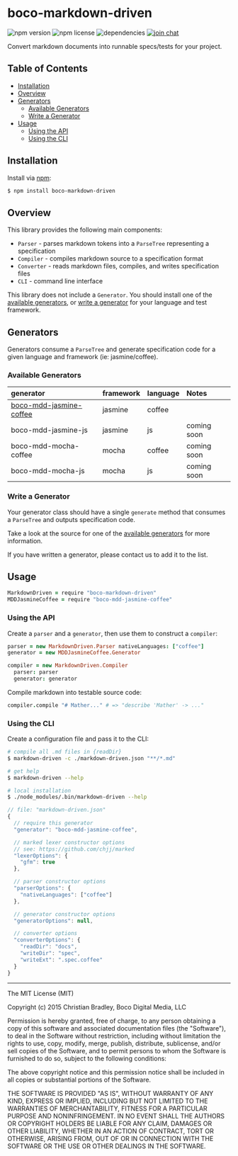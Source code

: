 # boco-markdown-driven

![npm version](https://img.shields.io/npm/v/boco-markdown-driven.svg)
![npm license](https://img.shields.io/npm/l/boco-markdown-driven.svg)
![dependencies](https://david-dm.org/bocodigitalmedia/boco-markdown-driven.png)
[![join chat](https://badges.gitter.im/Join%20Chat.svg)]( https://gitter.im/bocodigitalmedia/boco-markdown-driven)

Convert markdown documents into runnable specs/tests for your project.


## Table of Contents

* [Installation]
* [Overview]
* [Generators]
  * [Available Generators]
  * [Write a Generator]
* [Usage]
  * [Using the API]
  * [Using the CLI]


## Installation

Install via [npm]:

``` sh
$ npm install boco-markdown-driven
```


## Overview

This library provides the following main components:

* `Parser` - parses markdown tokens into a `ParseTree` representing a specification
* `Compiler` - compiles markdown source to a specification format
* `Converter` - reads markdown files, compiles, and writes specification files
* `CLI` - command line interface

This library does not include a `Generator`. You should install one of the [available generators], or [write a generator] for your language and test framework.


## Generators

Generators consume a `ParseTree` and generate specification code for a given language and framework (ie: jasmine/coffee).


### Available Generators

 generator                  | framework    | language   | Notes
:---------------------------|:-------------|:-----------|:------
 [boco-mdd-jasmine-coffee]  | jasmine      | coffee     |
 boco-mdd-jasmine-js        | jasmine      | js         | coming soon
 boco-mdd-mocha-coffee      | mocha        | coffee     | coming soon
 boco-mdd-mocha-js          | mocha        | js         | coming soon


### Write a Generator

Your generator class should have a single `generate` method that consumes a `ParseTree` and outputs specification code.

Take a look at the source for one of the [available generators] for more information.

If you have written a generator, please contact us to add it to the list.


## Usage

```coffee
MarkdownDriven = require "boco-markdown-driven"
MDDJasmineCoffee = require "boco-mdd-jasmine-coffee"
```


### Using the API

Create a `parser` and a `generator`, then use them to construct a `compiler`:

```coffee
parser = new MarkdownDriven.Parser nativeLanguages: ["coffee"]
generator = new MDDJasmineCoffee.Generator

compiler = new MarkdownDriven.Compiler
  parser: parser
  generator: generator
```

Compile markdown into testable source code:

```coffee
compiler.compile "# Mather..." # => "describe 'Mather' -> ..."
```


### Using the CLI

Create a configuration file and pass it to the CLI:

```sh
# compile all .md files in {readDir}
$ markdown-driven -c ./markdown-driven.json "**/*.md"

# get help
$ markdown-driven --help

# local installation
$ ./node_modules/.bin/markdown-driven --help
```

```js
// file: "markdown-driven.json"
{
  // require this generator
  "generator": "boco-mdd-jasmine-coffee",

  // marked lexer constructor options
  // see: https://github.com/chjj/marked
  "lexerOptions": {
    "gfm": true
  },

  // parser constructor options
  "parserOptions": {
    "nativeLanguages": ["coffee"]
  },

  // generator constructor options
  "generatorOptions": null,

  // converter options
  "converterOptions": {
    "readDir": "docs",
    "writeDir": "spec",
    "writeExt": ".spec.coffee"
  }
}
```


[installation]: #installation
[overview]: #overview
[usage]: #usage
[using the api]: #using-the-api
[using the cli]: #using-the-cli
[generators]: #generators
[available generators]: #available-generators
[write a generator]: #write-a-generator

[npm]: https://npmjs.org
[boco-mdd-jasmine-coffee]: https://github.com/bocodigitalmedia/boco-mdd-jasmine-coffee

--------------------------------------------------------------------------------

The MIT License (MIT)

Copyright (c) 2015 Christian Bradley, Boco Digital Media, LLC 

Permission is hereby granted, free of charge, to any person obtaining a copy
of this software and associated documentation files (the "Software"), to deal
in the Software without restriction, including without limitation the rights
to use, copy, modify, merge, publish, distribute, sublicense, and/or sell
copies of the Software, and to permit persons to whom the Software is
furnished to do so, subject to the following conditions:

The above copyright notice and this permission notice shall be included in all
copies or substantial portions of the Software.

THE SOFTWARE IS PROVIDED "AS IS", WITHOUT WARRANTY OF ANY KIND, EXPRESS OR
IMPLIED, INCLUDING BUT NOT LIMITED TO THE WARRANTIES OF MERCHANTABILITY,
FITNESS FOR A PARTICULAR PURPOSE AND NONINFRINGEMENT. IN NO EVENT SHALL THE
AUTHORS OR COPYRIGHT HOLDERS BE LIABLE FOR ANY CLAIM, DAMAGES OR OTHER
LIABILITY, WHETHER IN AN ACTION OF CONTRACT, TORT OR OTHERWISE, ARISING FROM,
OUT OF OR IN CONNECTION WITH THE SOFTWARE OR THE USE OR OTHER DEALINGS IN THE
SOFTWARE.

